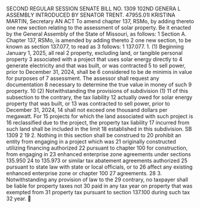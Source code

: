 SECOND REGULAR SESSION
SENATE BILL NO. 1309
102ND GENERA L ASSEMBLY
INTRODUCED BY SENATOR TRENT.
4795S.01I KRISTINA MARTIN, Secretary
AN ACT
To amend chapter 137, RSMo, by adding thereto one new section relating to the assessment of
solar property.
Be it enacted by the General Assembly of the State of Missouri, as follows:
1 Section A. Chapter 137, RSMo, is amended by adding thereto
2 one new section, to be known as section 137.077, to read as
3 follows:
1 137.077. 1. (1) Beginning January 1, 2025, all real
2 property, excluding land, or tangible personal property
3 associated with a project that uses solar energy directly to
4 generate electricity and that was built, or was contracted
5 to sell power, prior to December 31, 2024, shall be
6 considered to be de minimis in value for purposes of
7 assessment. The assessor shall request any documentation
8 necessary to determine the true value in money of such
9 property.
10 (2) Notwithstanding the provisions of subdivision (1)
11 of this subsection to the contrary, the tax liability
12 actually owed for solar energy property that was built, or
13 was contracted to sell power, prior to December 31, 2024,
14 shall not exceed one thousand dollars per megawatt. For
15 projects for which the land associated with such project is
16 reclassified due to the project, the property tax liability
17 incurred from such land shall be included in the limit
18 established in this subdivision.
SB 1309 2
19 2. Nothing in this section shall be construed to
20 prohibit an entity from engaging in a project which was
21 originally constructed utilizing financing authorized
22 pursuant to chapter 100 for construction, from engaging in
23 enhanced enterprise zone agreements under sections 135.950
24 to 135.973 or similar tax abatement agreements authorized
25 pursuant to state law with state or local officials, or to
26 affect any existing enhanced enterprise zone or chapter 100
27 agreements.
28 3. Notwithstanding any provision of law to the
29 contrary, no taxpayer shall be liable for property taxes not
30 paid in any tax year on property that was exempted from
31 property tax pursuant to section 137.100 during such tax
32 year.
